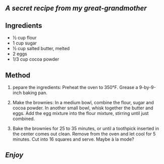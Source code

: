 ## _A secret recipe from my great-grandmother_

## **Ingredients**

- ½ cup flour
- 1 cup sugar
- ½ cup salted butter, melted
- 2 eggs
- 1/3 cup cocoa powder

## **Method**

1. pepare the ingredients: Preheat the oven to 350°F. Grease a 9-by-9-inch baking pan.

2. Make the brownies: In a medium bowl, combine the flour, sugar and cocoa powder. In another small bowl, whisk together the butter and eggs. Add the egg mixture into the flour mixture, stirring until just combined.

3. Bake the brownies for 25 to 35 minutes, or until a toothpick inserted in the center comes out clean. Remove from the oven and let cool for 5 minutes. Cut into 16 squares and serve. Maybe à la mode?

## _Enjoy_